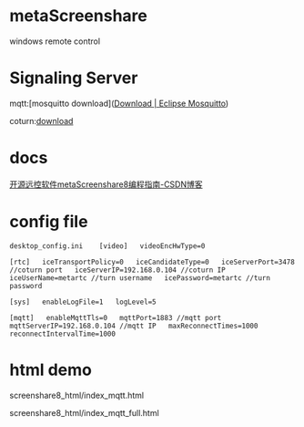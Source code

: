 # metaScreenshare

windows remote control

# Signaling Server

mqtt:[mosquitto download]([Download | Eclipse Mosquitto](https://mosquitto.org/download/))

coturn:[download](https://github.com/coturn/coturn)

# docs

[开源远控软件metaScreenshare8编程指南-CSDN博客](https://blog.csdn.net/m0_56595685/article/details/147259162)

# config file

`desktop_config.ini   
[video]  
videoEncHwType=0  `

`[rtc]  
iceTransportPolicy=0  
iceCandidateType=0  
iceServerPort=3478  //coturn port  
iceServerIP=192.168.0.104 //coturn IP  
iceUserName=metartc //turn username  
icePassword=metartc //turn password  `

`[sys]  
enableLogFile=1  
logLevel=5  `

`[mqtt]  
enableMqttTls=0  
mqttPort=1883 //mqtt port  
mqttServerIP=192.168.0.104 //mqtt IP  
maxReconnectTimes=1000  
reconnectIntervalTime=1000  `

# html demo

screenshare8_html/index_mqtt.html

screenshare8_html/index_mqtt_full.html
